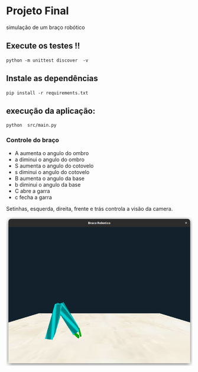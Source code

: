 # Projeto Final

simulação de um braço robótico




## Execute os testes !!

```shell
python -m unittest discover  -v 
```

## Instale as dependências 
```shell
pip install -r requirements.txt
```

## execução da aplicação:
```shell
python  src/main.py    
```

### Controle do braço

- A aumenta o angulo do ombro
- a diminui o angulo do ombro
- S aumenta o angulo do cotovelo
- s diminui o angulo do cotovelo
- B aumenta o angulo da base
- b diminui o angulo da base
- C abre a garra
- c fecha a garra 

Setinhas, esquerda, direita, frente e trás controla a visão da camera.


![imagem_exemplo](images/braco_robotico.png)